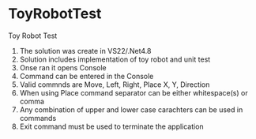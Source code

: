 # ToyRobotTest
Toy Robot Test

1. The solution was create in VS22/.Net4.8
2. Solution includes implementation of toy robot and unit test
3. Onse ran it opens Console
4. Command can be entered in the Console
5. Valid commnds are Move, Left, Right, Place X, Y, Direction
6. When using Place command separator can be either whitespace(s) or comma
7. Any combination of upper and lower case carachters can be used in commands
8. Exit command must be used to terminate the application
